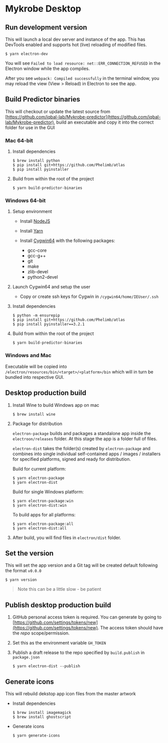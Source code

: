 # Mykrobe Desktop

## Run development version

This will launch a local dev server and instance of the app. This has DevTools enabled and supports hot (live) reloading of modified files.

```
$ yarn electron-dev
```

You will see `Failed to load resource: net::ERR_CONNECTION_REFUSED` in the Electron window while the app compiles.

After you see `webpack: Compiled successfully` in the terminal window, you may reload the view (View > Reload) in Electron to see the app.

## Build Predictor binaries

This will checkout or update the latest source from [https://github.com/iqbal-lab/Mykrobe-predictor](https://github.com/iqbal-lab/Mykrobe-predictor), build an executable and copy it into the correct folder for use in the GUI

### Mac 64-bit

1. Install dependencies

	```
	$ brew install python
	$ pip install git+https://github.com/Phelimb/atlas
	$ pip install pyinstaller
	```

2. Build from within the root of the project

	```
	$ yarn build-predictor-binaries
	```

### Windows 64-bit

1. Setup environment

	- Install [NodeJS](https://nodejs.org/dist/v8.9.1/node-v8.9.1-x64.msi)
	- Install [Yarn](https://yarnpkg.com/latest.msi)
	- Install [Cygwin64](https://www.cygwin.com/setup-x86_64.exe) with the following packages:

		- gcc-core
		- gcc-g++
		- git
		- make
		- zlib-devel
		- python2-devel

2. Launch Cygwin64 and setup the user
 		
	- Copy or create ssh keys for Cygwin in `/cygwin64/home/IEUser/.ssh`
	
3. Install dependencies
	
	```
	$ python -m ensurepip
	$ pip install git+https://github.com/Phelimb/atlas
	$ pip install pyinstaller==3.2.1
	```

4. Build from within the root of the project

	```
	$ yarn build-predictor-binaries
	```

### Windows and Mac
	
Executable will be copied into `/electron/resources/bin/<target>/<platform>/bin` which will in turn be bundled into respective GUI.

## Desktop production build

1. Install Wine to build Windows app on mac

	```
	$ brew install wine
	```

2. Package for distribution

	`electron-package` builds and packages a standalone app inside the `electroon/releases` folder. At this stage the app is a folder full of files.

	`electron-dist` takes the folder(s) created by `electron-package` and combines into single individual self-contained apps / images / installers for specified platforms, signed and ready for distribution.

	Build for current platform:

	```
	$ yarn electron-package
	$ yarn electron-dist
	```

	Build for single Windows platform:

	```
	$ yarn electron-package:win
	$ yarn electron-dist:win
	```

	To build apps for all platforms:

	```
	$ yarn electron-package:all
	$ yarn electron-dist:all
	```

3. After build, you will find files in `electron/dist` folder.

## Set the version

This will set the app version and a Git tag will be created default following the format `v0.0.0`

```
$ yarn version
```

> Note this can be a little slow - be patient

## Publish desktop production build

1. GitHub personal access token is required. You can generate by going to [https://github.com/settings/tokens/new](https://github.com/settings/tokens/new). The access token should have the *repo* scope/permission.

2. Set this as the environment variable `GH_TOKEN`

3. Publish a draft release to the repo specified by `build.publish` in `package.json`

	```
	$ yarn electron-dist --publish
	```


## Generate icons

This will rebuild dekstop app icon files from the master artwork

* Install dependencies

	```
	$ brew install imagemagick
	$ brew install ghostscript
	```
	
* Generate icons

	```
	$ yarn generate-icons
	```
